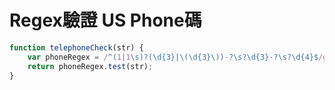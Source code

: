 # Regex驗證 US Phone碼

```js
function telephoneCheck(str) {
    var phoneRegex = /^(1|1\s)?(\d{3}|\(\d{3}\))-?\s?\d{3}-?\s?\d{4}$/g;
    return phoneRegex.test(str);
}
```
